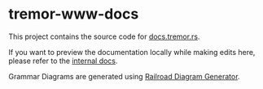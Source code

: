 # **tremor-www-docs**

This project contains the source code for [docs.tremor.rs](https://docs.tremor.rs).

If you want to preview the documentation locally while making edits here, please refer to the [internal docs](docs/internal/LocalMkdocsSetup.md).

Grammar Diagrams are generated using [Railroad Diagram Generator](https://github.com/GuntherRademacher/rr).

